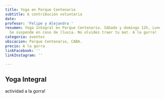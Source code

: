 ```yaml
---
title: Yoga en Parque Centenario
subtitle: A contribución voluntaria
date: 
profesor: 'Felipe y Alejandra '
resumen: Yoga Integral en Parque Centenario. Sábado y domingo 12h, Lunes  Jueves 18h.
  Se suspende en caso de lluvia. No olvides traer tu mat. A la gorra!
categoria: eventos
ubicacion: Parque Centenario, CABA.
precio: A la gorra
linkFacebook: ''
linkInstagram: ''

---
```

## Yoga Integral  
actividad a la gorra!
